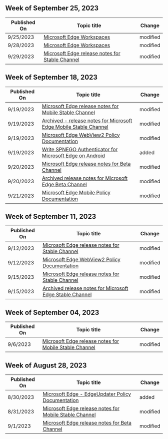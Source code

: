 <!-- This file is generated automatically each week. Changes made to this file will be overwritten.-->



## Week of September 25, 2023


| Published On |Topic title | Change |
|------|------------|--------|
| 9/25/2023 | [Microsoft Edge Workspaces](/DeployEdge/microsoft-edge-workspaces) | modified |
| 9/28/2023 | [Microsoft Edge Workspaces](/DeployEdge/microsoft-edge-workspaces) | modified |
| 9/29/2023 | [Microsoft Edge release notes for Stable Channel](/DeployEdge/microsoft-edge-relnote-stable-channel) | modified |


## Week of September 18, 2023


| Published On |Topic title | Change |
|------|------------|--------|
| 9/19/2023 | [Microsoft Edge release notes for Mobile Stable Channel](/DeployEdge/microsoft-edge-relnote-mobile-stable-channel) | modified |
| 9/19/2023 | [Archived - release notes for Microsoft Edge Mobile Stable Channel](/DeployEdge/microsoft-edge-relnote-archive-mobile-stable-channel) | modified |
| 9/19/2023 | [Microsoft Edge WebView2 Policy Documentation](/DeployEdge/microsoft-edge-webview-policies) | modified |
| 9/19/2023 | [Write SPNEGO Authenticator for Microsoft Edge on Android](/DeployEdge/edge-learnmore-write-spnego-authenticator) | added |
| 9/20/2023 | [Microsoft Edge release notes for Beta Channel](/DeployEdge/microsoft-edge-relnote-beta-channel) | modified |
| 9/20/2023 | [Archived release notes for Microsoft Edge Beta Channel](/DeployEdge/microsoft-edge-relnote-archive-beta-channel) | modified |
| 9/21/2023 | [Microsoft Edge Mobile Policy Documentation](/DeployEdge/microsoft-edge-mobile-policies) | modified |


## Week of September 11, 2023


| Published On |Topic title | Change |
|------|------------|--------|
| 9/12/2023 | [Microsoft Edge release notes for Stable Channel](/DeployEdge/microsoft-edge-relnote-stable-channel) | modified |
| 9/12/2023 | [Microsoft Edge WebView2 Policy Documentation](/DeployEdge/microsoft-edge-webview-policies) | modified |
| 9/15/2023 | [Microsoft Edge release notes for Stable Channel](/DeployEdge/microsoft-edge-relnote-stable-channel) | modified |
| 9/15/2023 | [Archived release notes for Microsoft Edge Stable Channel](/DeployEdge/microsoft-edge-relnote-archive-stable-channel) | modified |


## Week of September 04, 2023


| Published On |Topic title | Change |
|------|------------|--------|
| 9/6/2023 | [Microsoft Edge release notes for Mobile Stable Channel](/DeployEdge/microsoft-edge-relnote-mobile-stable-channel) | modified |


## Week of August 28, 2023


| Published On |Topic title | Change |
|------|------------|--------|
| 8/30/2023 | [Microsoft Edge - EdgeUpdater Policy Documentation](/DeployEdge/microsoft-edge-edgeupdater-policies-mac) | added |
| 8/31/2023 | [Microsoft Edge release notes for Mobile Stable Channel](/DeployEdge/microsoft-edge-relnote-mobile-stable-channel) | modified |
| 9/1/2023 | [Microsoft Edge release notes for Beta Channel](/DeployEdge/microsoft-edge-relnote-beta-channel) | modified |
